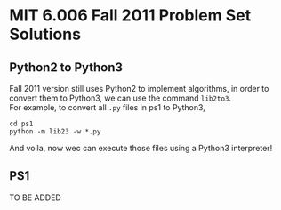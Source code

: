 # MIT 6.006 Fall 2011 Problem Set Solutions

## Python2 to Python3
Fall 2011 version still uses Python2 to implement algorithms, in order to convert them to Python3, we can use the command
`lib2to3`. \
For example, to convert all `.py` files in ps1 to Python3,
```shell
cd ps1
python -m lib23 -w *.py
```
And voila, now wec can execute those files using a Python3 interpreter!

## PS1
TO BE ADDED